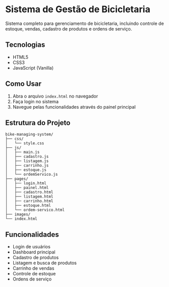 # Sistema de Gestão de Bicicletaria

Sistema completo para gerenciamento de bicicletaria, incluindo controle de estoque, vendas, cadastro de produtos e ordens de serviço.

## Tecnologias

- HTML5
- CSS3
- JavaScript (Vanilla)

## Como Usar

1. Abra o arquivo `index.html` no navegador
2. Faça login no sistema
3. Navegue pelas funcionalidades através do painel principal

## Estrutura do Projeto

```
bike-managing-system/
├── css/
│   └── style.css
├── js/
│   ├── main.js
│   ├── cadastro.js
│   ├── listagem.js
│   ├── carrinho.js
│   ├── estoque.js
│   └── ordemServico.js
├── pages/
│   ├── login.html
│   ├── painel.html
│   ├── cadastro.html
│   ├── listagem.html
│   ├── carrinho.html
│   ├── estoque.html
│   └── ordem-servico.html
├── images/
└── index.html
```

## Funcionalidades

- Login de usuários
- Dashboard principal
- Cadastro de produtos
- Listagem e busca de produtos
- Carrinho de vendas
- Controle de estoque
- Ordens de serviço

